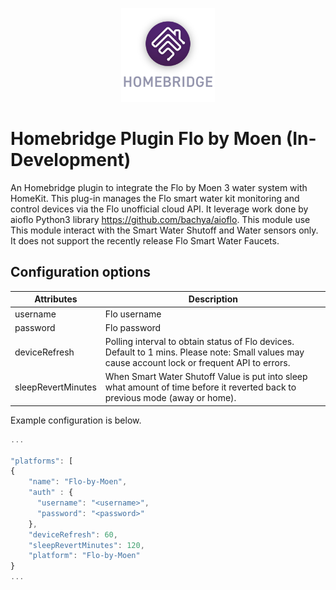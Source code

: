 
<p align="center">

<img src="https://github.com/homebridge/branding/raw/master/logos/homebridge-wordmark-logo-vertical.png" width="150">

</p>


# Homebridge Plugin Flo by Moen (In-Development)
An Homebridge plugin to integrate the Flo by Moen 3 water system with HomeKit. This plug-in manages the Flo smart water kit monitoring and control devices via the Flo unofficial cloud API. It leverage work done by aioflo Python3 library https://github.com/bachya/aioflo. This module use This module interact with the Smart Water Shutoff and Water sensors only. It does not support the recently release Flo Smart Water Faucets. 
## Configuration options

| Attributes        | Description                                                                                                              |
| ----------------- | ------------------------------------------------------------------------------------------------------------------------ |
| username              | Flo username                     |
| password              | Flo password                                                                  |
| deviceRefresh        | Polling interval to obtain status of Flo devices. Default to 1 mins. Please note: Small values may cause account lock or frequent API to errors.                                                                    |
| sleepRevertMinutes          | When Smart Water Shutoff Value is put into sleep what amount of time before it reverted back to previous mode (away or home).                                                                           |


Example configuration is below.

```javascript
...

"platforms": [
{
    "name": "Flo-by-Moen",
    "auth" : {
      "username": "<username>",
      "password": "<password>"
    },
    "deviceRefresh": 60,
    "sleepRevertMinutes": 120,
    "platform": "Flo-by-Moen"
}
...

```

